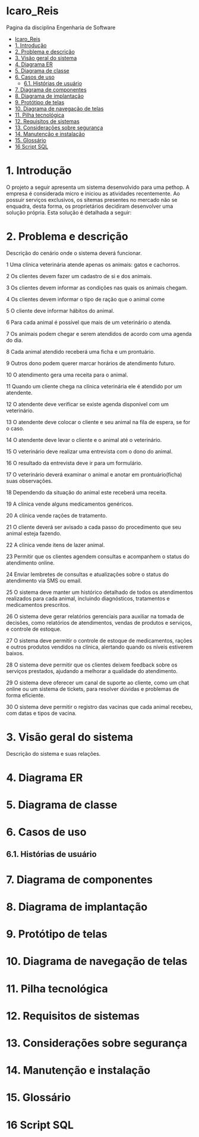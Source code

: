 # Icaro_Reis

Pagina da disciplina Engenharia de Software

- [Icaro\_Reis](#icaro_reis)
- [1. Introdução](#1-introdução)
- [2. Problema e descrição](#2-problema-e-descrição)
- [3. Visão geral do sistema](#3-visão-geral-do-sistema)
- [4. Diagrama ER](#4-diagrama-er)
- [5. Diagrama de classe](#5-diagrama-de-classe)
- [6. Casos de uso](#6-casos-de-uso)
  - [6.1. Histórias de usuário](#61-histórias-de-usuário)
- [7. Diagrama de componentes](#7-diagrama-de-componentes)
- [8. Diagrama de implantação](#8-diagrama-de-implantação)
- [9. Protótipo de telas](#9-protótipo-de-telas)
- [10. Diagrama de navegação de telas](#10-diagrama-de-navegação-de-telas)
- [11. Pilha tecnológica](#11-pilha-tecnológica)
- [12. Requisitos de sistemas](#12-requisitos-de-sistemas)
- [13. Considerações sobre segurança](#13-considerações-sobre-segurança)
- [14. Manutenção e instalação](#14-manutenção-e-instalação)
- [15. Glossário](#15-glossário)
- [16 Script SQL](#16-script-sql)

# 1. Introdução

O projeto a seguir apresenta um sistema desenvolvido para uma pethop. A empresa é considerada micro e iniciou as atividades recentemente. Ao possuir serviços exclusivos, os sitemas presentes no mercado não se enquadra, desta forma, os proprietários decidiram desenvolver uma solução própria. Esta solução é detalhada a seguir:

# 2. Problema e descrição

Descrição do cenário onde o sistema deverá funcionar.

1 Uma clínica veterinária atende apenas os animais: gatos e cachorros.

2 Os clientes devem fazer um cadastro de si e dos animais.

3 Os clientes devem informar as condições nas quais os animais chegam.

4 Os clientes devem informar o tipo de ração que o animal come

5 O cliente deve informar hábitos do animal.

6 Para cada animal é possível que mais de um veterinário o atenda.

7 Os animais podem chegar e serem atendidos de acordo com uma agenda do dia.

8 Cada animal atendido receberá uma ficha e um prontuário.

9 Outros dono podem querer marcar horários de atendimento futuro.

10 O atendimento gera uma receita para o animal.

11 Quando um cliente chega na clínica veterinária ele é atendido por um atendente.

12 O atendente deve verificar se existe agenda disponível com um veterinário.

13 O atendente deve colocar o cliente e seu animal na fila de espera, se for o caso.

14 O atendente deve levar o cliente e o animal até o veterinário.

15 O veterinário deve realizar uma entrevista com o dono do animal.

16 O resultado da entrevista deve ir para um formulário.

17 O veterinário deverá examinar o animal e anotar em prontuário(ficha) suas observações.

18 Dependendo da situação do animal este receberá uma receita.

19 A clínica vende alguns medicamentos genéricos.

20 A clínica vende rações de tratamento.

21 O cliente deverá ser avisado a cada passo do procedimento que seu animal esteja fazendo.

22 A clínica vende itens de lazer animal.

23 Permitir que os clientes agendem consultas e acompanhem o status do atendimento online.

24 Enviar lembretes de consultas e atualizações sobre o status do atendimento via SMS ou email.

25 O sistema deve manter um histórico detalhado de todos os atendimentos realizados para cada animal, incluindo diagnósticos, tratamentos e medicamentos prescritos.

26 O sistema deve gerar relatórios gerenciais para auxiliar na tomada de decisões, como relatórios de atendimentos, vendas de produtos e serviços, e controle de estoque.

27 O sistema deve permitir o controle de estoque de medicamentos, rações e outros produtos vendidos na clínica, alertando quando os níveis estiverem baixos.

28 O sistema deve permitir que os clientes deixem feedback sobre os serviços prestados, ajudando a melhorar a qualidade do atendimento.

29 O sistema deve oferecer um canal de suporte ao cliente, como um chat online ou um sistema de tickets, para resolver dúvidas e problemas de forma eficiente.

30 O sistema deve permitir o registro das vacinas que cada animal recebeu, com datas e tipos de vacina.

# 3. Visão geral do sistema

Descrição do sistema e suas relações.

# 4. Diagrama ER



# 5. Diagrama de classe

# 6. Casos de uso

## 6.1. Histórias de usuário

# 7. Diagrama de componentes

# 8. Diagrama de implantação

# 9. Protótipo de telas

# 10. Diagrama de navegação de telas

# 11. Pilha tecnológica

# 12. Requisitos de sistemas

# 13. Considerações sobre segurança

# 14. Manutenção e instalação

# 15. Glossário

# 16 Script SQL

